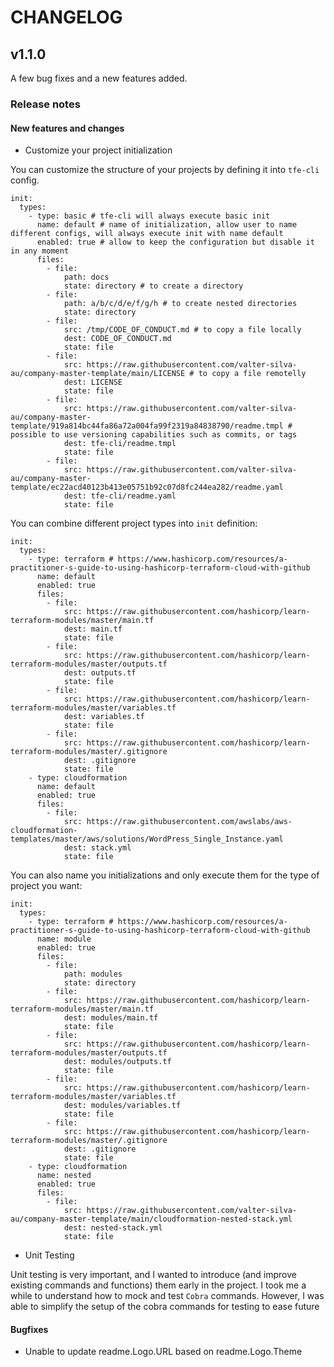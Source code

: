# CHANGELOG

## v1.1.0

A few bug fixes and a new features added.

### Release notes

#### New features and changes

* Customize your project initialization

You can customize the structure of your projects by defining it into `tfe-cli` config.

```
init:
  types:
    - type: basic # tfe-cli will always execute basic init
      name: default # name of initialization, allow user to name different configs, will always execute init with name default
      enabled: true # allow to keep the configuration but disable it in any moment
      files: 
        - file:
            path: docs
            state: directory # to create a directory
        - file:
            path: a/b/c/d/e/f/g/h # to create nested directories
            state: directory
        - file: 
            src: /tmp/CODE_OF_CONDUCT.md # to copy a file locally
            dest: CODE_OF_CONDUCT.md
            state: file
        - file:
            src: https://raw.githubusercontent.com/valter-silva-au/company-master-template/main/LICENSE # to copy a file remotelly
            dest: LICENSE
            state: file
        - file:
            src: https://raw.githubusercontent.com/valter-silva-au/company-master-template/919a814bc44fa86a72a004fa99f2319a84838790/readme.tmpl # possible to use versioning capabilities such as commits, or tags
            dest: tfe-cli/readme.tmpl
            state: file
        - file:
            src: https://raw.githubusercontent.com/valter-silva-au/company-master-template/ec22acd40123b413e05751b92c07d8fc244ea282/readme.yaml
            dest: tfe-cli/readme.yaml
            state: file
```

You can combine different project types into `init` definition:

```
init:
  types:
    - type: terraform # https://www.hashicorp.com/resources/a-practitioner-s-guide-to-using-hashicorp-terraform-cloud-with-github
      name: default
      enabled: true
      files:
        - file:
            src: https://raw.githubusercontent.com/hashicorp/learn-terraform-modules/master/main.tf
            dest: main.tf
            state: file
        - file:
            src: https://raw.githubusercontent.com/hashicorp/learn-terraform-modules/master/outputs.tf
            dest: outputs.tf
            state: file
        - file:
            src: https://raw.githubusercontent.com/hashicorp/learn-terraform-modules/master/variables.tf
            dest: variables.tf
            state: file
        - file:
            src: https://raw.githubusercontent.com/hashicorp/learn-terraform-modules/master/.gitignore
            dest: .gitignore
            state: file
    - type: cloudformation
      name: default
      enabled: true
      files:
        - file:
            src: https://raw.githubusercontent.com/awslabs/aws-cloudformation-templates/master/aws/solutions/WordPress_Single_Instance.yaml
            dest: stack.yml
            state: file
```

You can also name you initializations and only execute them for the type of project you want:
```
init:
  types:
    - type: terraform # https://www.hashicorp.com/resources/a-practitioner-s-guide-to-using-hashicorp-terraform-cloud-with-github
      name: module
      enabled: true
      files:
        - file:
            path: modules
            state: directory
        - file:
            src: https://raw.githubusercontent.com/hashicorp/learn-terraform-modules/master/main.tf
            dest: modules/main.tf
            state: file
        - file:
            src: https://raw.githubusercontent.com/hashicorp/learn-terraform-modules/master/outputs.tf
            dest: modules/outputs.tf
            state: file
        - file:
            src: https://raw.githubusercontent.com/hashicorp/learn-terraform-modules/master/variables.tf
            dest: modules/variables.tf
            state: file
        - file:
            src: https://raw.githubusercontent.com/hashicorp/learn-terraform-modules/master/.gitignore
            dest: .gitignore
            state: file
    - type: cloudformation
      name: nested
      enabled: true
      files:
        - file:
            src: https://raw.githubusercontent.com/valter-silva-au/company-master-template/main/cloudformation-nested-stack.yml
            dest: nested-stack.yml
            state: file
```

* Unit Testing

Unit testing is very important, and I wanted to introduce (and improve existing commands and functions) them early in the project.
I took me a while to understand how to mock and test `Cobra` commands. However, I was able to simplify the setup of the cobra commands for testing to ease future 

#### Bugfixes

* Unable to update readme.Logo.URL based on readme.Logo.Theme